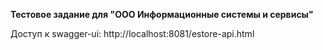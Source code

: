 **Тестовое задание для "ООО Информационные системы и сервисы"**





 Доступ к swagger-ui:  http://localhost:8081/estore-api.html